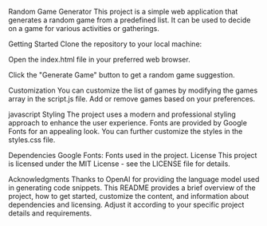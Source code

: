 Random Game Generator
This project is a simple web application that generates a random game from a predefined list. It can be used to decide on a game for various activities or gatherings.

Getting Started
Clone the repository to your local machine:

Open the index.html file in your preferred web browser.

Click the "Generate Game" button to get a random game suggestion.

Customization
You can customize the list of games by modifying the games array in the script.js file. Add or remove games based on your preferences.

javascript
Styling
The project uses a modern and professional styling approach to enhance the user experience. Fonts are provided by Google Fonts for an appealing look. You can further customize the styles in the styles.css file.

Dependencies
Google Fonts: Fonts used in the project.
License
This project is licensed under the MIT License - see the LICENSE file for details.

Acknowledgments
Thanks to OpenAI for providing the language model used in generating code snippets.
This README provides a brief overview of the project, how to get started, customize the content, and information about dependencies and licensing. Adjust it according to your specific project details and requirements.
